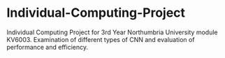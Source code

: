 # Individual-Computing-Project
Individual Computing Project for 3rd Year Northumbria University module KV6003. Examination of different types of CNN and evaluation of performance and efficiency.
